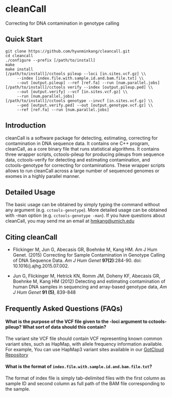 # cleanCall
Correcting for DNA contamination in genotype calling

## Quick Start
   	git clone https://github.com/hyunminkang/cleancall.git
   	cd cleancall
   	./configure --prefix [/path/to/install]
   	make
   	make install
   	[/path/to/install]/cctools pileup --loci [in.sites.vcf.gz] \\
	     --index [index.file.with.sample.id.and.bam.file.txt] \\
	     --out [output.pileup] --ref [ref.fa] --run [num.parallel.jobs]
   	[/path/to/install]/cctools verify --index [output.pileup.ped] \\
	     --out [output.verify] --vcf [in.sites.vcf.gz] \\
	     --run [num.parallel.jobs]
   	[/path/to/install]/cctools genotype --invcf [in.sites.vcf.gz] \\
	     --ped [output.verify.ped] --out [output.genotype.vcf.gz] \\
	     --ref [ref.fa] --run [num.parallel.jobs]

## Introduction

cleanCall is a software package for detecting, estimating, correcting for contamination in DNA sequence data. It contains one C++ program, cleanCall, as a core binary file that runs statistical algorithms. It contains three wrapper scripts, cctools-pileup for producing pileups from sequence data, cctools-verify for detecting and estimating contamination, and cctools-genotype for correcting for contaminations. These wrapper scripts allows to run cleanCall across a large number of sequenced genomes or exomes in a highly parallel manner.

## Detailed Usage

The basic usage can be obtained by simply typing the command without any argument (e.g. `cctools-genotype`). More detailed usage can be obtained with -man option (e.g. `cctools-genotype -man`). If you have questions about cleanCall, you may send me an email at hmkang@umich.edu

## Citing cleanCall

* Flickinger M, Jun G, Abecasis GR, Boehnke M, Kang HM. Am J Hum Genet. (2015) Correcting for Sample Contamination in Genotype Calling of DNA Sequence Data. *Am J Hum Genet* **97(2)**:284-90. doi: 10.1016/j.ajhg.2015.07.002.

* Jun G, Flickinger M, Hetrick KN, Romm JM, Doheny KF, Abecasis GR, Boehnke M, Kang HM (2012) Detecting and estimating contamination of human DNA samples in sequencing and array-based genotype data, *Am J Hum Genet* **91 (5)**, 839-848

## Frequently Asked Questions (FAQs)

#### What is the purpose of the VCF file given to the -loci argument to cctools-pileup? What sort of data should this contain?

The variant site VCF file should contain VCF representing known common variant sites, such as HapMap, with allele frequency information available. For example, You can use HapMap3 variant sites available in our [GotCloud Repository](https://github.com/statgen/gotcloud/blob/master/test/chr20Ref/hapmap_3.3.b37.sites.chr20.vcf.gz)

#### What is the format of `index.file.with.sample.id.and.bam.file.txt`?

The format of index file is simply tab-delimited files with the first column as sample ID and second column as full path of the BAM file corresponding to the sample.
